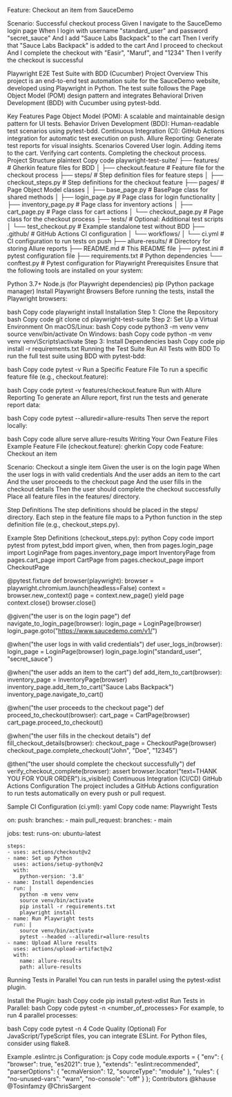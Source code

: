 Feature: Checkout an item from SauceDemo

  Scenario: Successful checkout process
    Given I navigate to the SauceDemo login page
    When I login with username "standard_user" and password "secret_sauce"
    And I add "Sauce Labs Backpack" to the cart
    Then I verify that "Sauce Labs Backpack" is added to the cart
    And I proceed to checkout
    And I complete the checkout with "Easir", "Maruf", and "1234"
    Then I verify the checkout is successful



Playwright E2E Test Suite with BDD (Cucumber)
Project Overview
This project is an end-to-end test automation suite for the SauceDemo website, developed using Playwright in Python. The test suite follows the Page Object Model (POM) design pattern and integrates Behavioral Driven Development (BDD) with Cucumber using pytest-bdd.

Key Features
Page Object Model (POM): A scalable and maintainable design pattern for UI tests.
Behavior Driven Development (BDD): Human-readable test scenarios using pytest-bdd.
Continuous Integration (CI): GitHub Actions integration for automatic test execution on push.
Allure Reporting: Generate test reports for visual insights.
Scenarios Covered
User login.
Adding items to the cart.
Verifying cart contents.
Completing the checkout process.
Project Structure
plaintext
Copy code
playwright-test-suite/
├── features/                # Gherkin feature files for BDD
│   ├── checkout.feature      # Feature file for the checkout process
├── steps/                   # Step definition files for feature steps
│   ├── checkout_steps.py     # Step definitions for the checkout feature
├── pages/                   # Page Object Model classes
│   ├── base_page.py          # BasePage class for shared methods
│   ├── login_page.py         # Page class for login functionality
│   ├── inventory_page.py     # Page class for inventory actions
│   ├── cart_page.py          # Page class for cart actions
│   └── checkout_page.py      # Page class for the checkout process
├── tests/                   # Optional: Additional test scripts
│   └── test_checkout.py      # Example standalone test without BDD
├── .github/                 # GitHub Actions CI configuration
│   └── workflows/
│       └── ci.yml            # CI configuration to run tests on push
├── allure-results/           # Directory for storing Allure reports
├── README.md                 # This README file
├── pytest.ini                # pytest configuration file
├── requirements.txt          # Python dependencies
└── conftest.py               # Pytest configuration for Playwright
Prerequisites
Ensure that the following tools are installed on your system:

Python 3.7+
Node.js (for Playwright dependencies)
pip (Python package manager)
Install Playwright Browsers
Before running the tests, install the Playwright browsers:

bash
Copy code
playwright install
Installation
Step 1: Clone the Repository
bash
Copy code
git clone <repository-url>
cd playwright-test-suite
Step 2: Set Up a Virtual Environment
On macOS/Linux:
bash
Copy code
python3 -m venv venv
source venv/bin/activate
On Windows:
bash
Copy code
python -m venv venv
venv\Scripts\activate
Step 3: Install Dependencies
bash
Copy code
pip install -r requirements.txt
Running the Test Suite
Run All Tests with BDD
To run the full test suite using BDD with pytest-bdd:

bash
Copy code
pytest -v
Run a Specific Feature File
To run a specific feature file (e.g., checkout.feature):

bash
Copy code
pytest -v features/checkout.feature
Run with Allure Reporting
To generate an Allure report, first run the tests and generate report data:

bash
Copy code
pytest --alluredir=allure-results
Then serve the report locally:

bash
Copy code
allure serve allure-results
Writing Your Own Feature Files
Example Feature File (checkout.feature):
gherkin
Copy code
Feature: Checkout an item

  Scenario: Checkout a single item
    Given the user is on the login page
    When the user logs in with valid credentials
    And the user adds an item to the cart
    And the user proceeds to the checkout page
    And the user fills in the checkout details
    Then the user should complete the checkout successfully
Place all feature files in the features/ directory.

Step Definitions
The step definitions should be placed in the steps/ directory. Each step in the feature file maps to a Python function in the step definition file (e.g., checkout_steps.py).

Example Step Definitions (checkout_steps.py):
python
Copy code
import pytest
from pytest_bdd import given, when, then
from pages.login_page import LoginPage
from pages.inventory_page import InventoryPage
from pages.cart_page import CartPage
from pages.checkout_page import CheckoutPage

@pytest.fixture
def browser(playwright):
    browser = playwright.chromium.launch(headless=False)
    context = browser.new_context()
    page = context.new_page()
    yield page
    context.close()
    browser.close()

@given("the user is on the login page")
def navigate_to_login_page(browser):
    login_page = LoginPage(browser)
    login_page.goto("https://www.saucedemo.com/v1/")

@when("the user logs in with valid credentials")
def user_logs_in(browser):
    login_page = LoginPage(browser)
    login_page.login("standard_user", "secret_sauce")

@when("the user adds an item to the cart")
def add_item_to_cart(browser):
    inventory_page = InventoryPage(browser)
    inventory_page.add_item_to_cart("Sauce Labs Backpack")
    inventory_page.navigate_to_cart()

@when("the user proceeds to the checkout page")
def proceed_to_checkout(browser):
    cart_page = CartPage(browser)
    cart_page.proceed_to_checkout()

@when("the user fills in the checkout details")
def fill_checkout_details(browser):
    checkout_page = CheckoutPage(browser)
    checkout_page.complete_checkout("John", "Doe", "12345")

@then("the user should complete the checkout successfully")
def verify_checkout_complete(browser):
    assert browser.locator("text=THANK YOU FOR YOUR ORDER").is_visible()
Continuous Integration (CI/CD)
GitHub Actions Configuration
The project includes a GitHub Actions configuration to run tests automatically on every push or pull request.

Sample CI Configuration (ci.yml):
yaml
Copy code
name: Playwright Tests

on:
  push:
    branches:
      - main
  pull_request:
    branches:
      - main

jobs:
  test:
    runs-on: ubuntu-latest

    steps:
    - uses: actions/checkout@v2
    - name: Set up Python
      uses: actions/setup-python@v2
      with:
        python-version: '3.8'
    - name: Install dependencies
      run: |
        python -m venv venv
        source venv/bin/activate
        pip install -r requirements.txt
        playwright install
    - name: Run Playwright tests
      run: |
        source venv/bin/activate
        pytest --headed --alluredir=allure-results
    - name: Upload Allure results
      uses: actions/upload-artifact@v2
      with:
        name: allure-results
        path: allure-results
Running Tests in Parallel
You can run tests in parallel using the pytest-xdist plugin.

Install the Plugin:
bash
Copy code
pip install pytest-xdist
Run Tests in Parallel:
bash
Copy code
pytest -n <number_of_processes>
For example, to run 4 parallel processes:

bash
Copy code
pytest -n 4
Code Quality (Optional)
For JavaScript/TypeScript files, you can integrate ESLint. For Python files, consider using flake8.

Example .eslintrc.js Configuration:
js
Copy code
module.exports = {
    "env": {
        "browser": true,
        "es2021": true
    },
    "extends": "eslint:recommended",
    "parserOptions": {
        "ecmaVersion": 12,
        "sourceType": "module"
    },
    "rules": {
        "no-unused-vars": "warn",
        "no-console": "off"
    }
};
Contributors
@khause
@Tosinfamzy
@ChrisSargent
